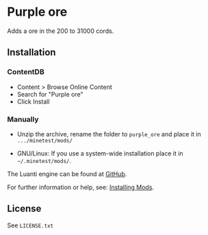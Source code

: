 # Purple ore

Adds a ore in the 200 to 31000 cords.

## Installation

### ContentDB

* Content > Browse Online Content
* Search for "Purple ore"
* Click Install

### Manually

- Unzip the archive, rename the folder to `purple_ore` and
place it in `.../minetest/mods/`

- GNU/Linux: If you use a system-wide installation place it in `~/.minetest/mods/`.

The Luanti engine can be found at [GitHub](https://github.com/minetest/minetest).

For further information or help, see: [Installing Mods](https://wiki.luanti.org/Installing_Mods).

## License

See `LICENSE.txt`
